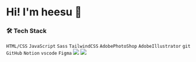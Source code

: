 # Hi! I'm heesu 👋




### 🛠 Tech Stack
`HTML/CSS` `JavaScript` `Sass` `TailwindCSS`
`AdobePhotoShop` `AdobeIllustrator` 
`git` `GitHub` `Notion` `vscode` `Figma`
<img src="https://img.shields.io/badge/HTML/CSS-E34F26?style=flat-square&logo=HTML5&logoColor=white"/>
<img src="https://img.shields.io/badge/JavaScript-F7DF1E?style=flat-square&logo=JavaScript&logoColor=black"/>
